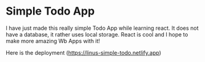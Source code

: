 # Simple Todo App

I have just made this really simple Todo App while learning react.
It does not have a database, it rather uses local storage.
React is cool and I hope to make more amazing Wb Apps with it!

Here is the deployment (https://linus-simple-todo.netlify.app)
